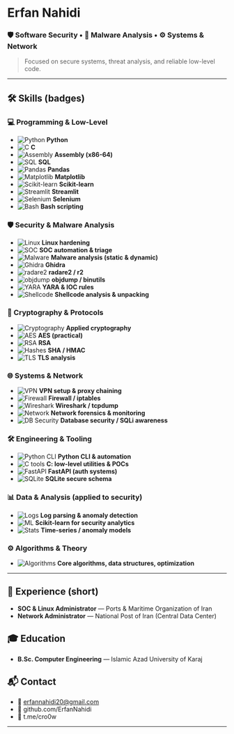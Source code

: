 # Erfan Nahidi

### 🛡️ Software Security • 🔬 Malware Analysis • ⚙️ Systems & Network  
> Focused on secure systems, threat analysis, and reliable low-level code.

---

## 🛠️ Skills (badges)

### 💻 Programming & Low-Level
- ![Python](https://img.shields.io/badge/-Python-3776AB?logo=python&logoColor=white&style=flat-square) **Python**
- ![C](https://img.shields.io/badge/-C-555555?logo=c&logoColor=white&style=flat-square) **C**
- ![Assembly](https://img.shields.io/badge/-Assembly-6f42c1?style=flat-square) **Assembly (x86-64)**
- ![SQL](https://img.shields.io/badge/-SQL-003B57?logo=mysql&logoColor=white&style=flat-square) **SQL**
- ![Pandas](https://img.shields.io/badge/-Pandas-150458?logo=pandas&logoColor=white&style=flat-square) **Pandas**
- ![Matplotlib](https://img.shields.io/badge/-Matplotlib-FE7F2D?logo=matplotlib&logoColor=white&style=flat-square) **Matplotlib**
- ![Scikit-learn](https://img.shields.io/badge/-Scikit--learn-F7931E?logo=scikit-learn&logoColor=white&style=flat-square) **Scikit-learn**
- ![Streamlit](https://img.shields.io/badge/-Streamlit-FF4B4B?logo=streamlit&logoColor=white&style=flat-square) **Streamlit**
- ![Selenium](https://img.shields.io/badge/-Selenium-43B02A?logo=selenium&logoColor=white&style=flat-square) **Selenium**
- ![Bash](https://img.shields.io/badge/-Bash-4EAA25?logo=bash&logoColor=white&style=flat-square) **Bash scripting**

### 🛡️ Security & Malware Analysis
- ![Linux](https://img.shields.io/badge/-Linux-000000?logo=linux&logoColor=white&style=flat-square) **Linux hardening**
- ![SOC](https://img.shields.io/badge/-SOC-0A0A0A?style=flat-square) **SOC automation & triage**
- ![Malware](https://img.shields.io/badge/-Malware--Analysis-D62828?style=flat-square) **Malware analysis (static & dynamic)**
- ![Ghidra](https://img.shields.io/badge/-Ghidra-2B2B2B?style=flat-square) **Ghidra**
- ![radare2](https://img.shields.io/badge/-radare2-0A6F6F?style=flat-square) **radare2 / r2**
- ![objdump](https://img.shields.io/badge/-objdump-7B8FA1?style=flat-square) **objdump / binutils**
- ![YARA](https://img.shields.io/badge/-YARA-FFB703?style=flat-square) **YARA & IOC rules**
- ![Shellcode](https://img.shields.io/badge/-Shellcode-8E44AD?style=flat-square) **Shellcode analysis & unpacking**

### 🔐 Cryptography & Protocols
- ![Cryptography](https://img.shields.io/badge/-Cryptography-0F52BA?style=flat-square) **Applied cryptography**
- ![AES](https://img.shields.io/badge/-AES-2E86AB?style=flat-square) **AES (practical)**
- ![RSA](https://img.shields.io/badge/-RSA-117A65?style=flat-square) **RSA**
- ![Hashes](https://img.shields.io/badge/-SHA--HMAC-6C5CE7?style=flat-square) **SHA / HMAC**
- ![TLS](https://img.shields.io/badge/-TLS-1F8A70?style=flat-square) **TLS analysis**

### 🌐 Systems & Network
- ![VPN](https://img.shields.io/badge/-VPN-0B6623?logo=openvpn&logoColor=white&style=flat-square) **VPN setup & proxy chaining**
- ![Firewall](https://img.shields.io/badge/-Firewall-C0392B?style=flat-square) **Firewall / iptables**
- ![Wireshark](https://img.shields.io/badge/-Wireshark-1B75BC?logo=wireshark&logoColor=white&style=flat-square) **Wireshark / tcpdump**
- ![Network](https://img.shields.io/badge/-Network-2C3E50?style=flat-square) **Network forensics & monitoring**
- ![DB Security](https://img.shields.io/badge/-DB--Security-34495E?style=flat-square) **Database security / SQLi awareness**

### 🛠️ Engineering & Tooling
- ![Python CLI](https://img.shields.io/badge/-CLI--Tools-3776AB?style=flat-square) **Python CLI & automation**
- ![C tools](https://img.shields.io/badge/-C--Tools-555555?style=flat-square) **C: low-level utilities & POCs**
- ![FastAPI](https://img.shields.io/badge/-FastAPI-009688?logo=fastapi&logoColor=white&style=flat-square) **FastAPI (auth systems)**
- ![SQLite](https://img.shields.io/badge/-SQLite-003B57?logo=sqlite&logoColor=white&style=flat-square) **SQLite secure schema**

### 📊 Data & Analysis (applied to security)
- ![Logs](https://img.shields.io/badge/-Log--Analysis-9B59B6?style=flat-square) **Log parsing & anomaly detection**
- ![ML](https://img.shields.io/badge/-ML-F7931E?style=flat-square) **Scikit-learn for security analytics**
- ![Stats](https://img.shields.io/badge/-TimeSeries-FF7F50?style=flat-square) **Time-series / anomaly models**

### ⚙️ Algorithms & Theory
- ![Algorithms](https://img.shields.io/badge/-Algorithms-2D3436?style=flat-square) **Core algorithms, data structures, optimization**

---

## 💼 Experience (short)
- **SOC & Linux Administrator** — Ports & Maritime Organization of Iran  
- **Network Administrator** — National Post of Iran (Central Data Center)

## 🎓 Education
- **B.Sc. Computer Engineering** — Islamic Azad University of Karaj

## 📬 Contact
- 📧 erfannahidi20@gmail.com  
- 🔗 github.com/ErfanNahidi  
- 💬 t.me/cro0w

---

